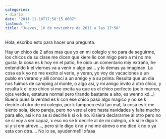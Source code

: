```yaml
---
categories:
- diario
date: "2011-11-10T17:58:15.000Z"
lastmod: ""
title: "Jueves, 10 de noviembre de 2011 a las 17:58"
---
```


Hola, escribo esto para hacer una pregunta.

Hay un chico de 2 años mas que yo en mi colegio y no para de seguirme, los chicos de su clase me dicen que kiere lio con migo pero a mi no me gusta, la cosa es k hoy en el patio, he oido un comentario miy extraño, he entendido k el viernes va a venir o algo asi... y lo demas ya imaginan. La  cosa es k yo no me excito al verle, y veran, yo voy de vacaciones a un publo en verano y alli conoci a un amigo y a su prima. Resulta que un dia nos fuimos de camping al monte, o algo asi, y mi amigo invito a otro chico, y resulta k el otro chico si me excita ya que es el chico perfecto (pelo marron, ojos verdes, estatura normal pero tirando bastante a alto, es wenno xd...)
Bueno pues la verdad es k con ese chico paso algo magico y no se k decirle al otro de mi colegio, por k tampoco está tan  mal, la cosa es k me siento sola, kiero pareja, pero no vere al otro hasta navidades y falta mucho para ello, asi k no se si decirle k si o k no. Kisiera declararme al otro pero no se si voy a ser capaz, x eso no se k decirle al de mi colegio, x k si le digo k si y si em atrevo..., pero si le digo k no y no me atrevo o me dice k no o ya esta con otra....
No lo se, ayudenme!!!
xfaaa